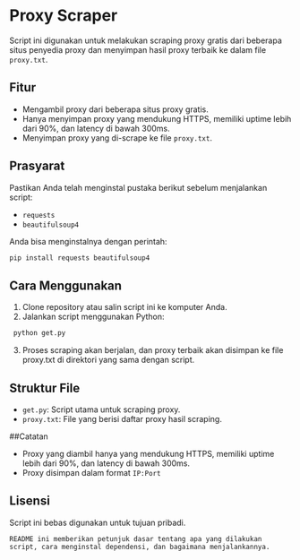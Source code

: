 # Proxy Scraper

Script ini digunakan untuk melakukan scraping proxy gratis dari beberapa situs penyedia proxy dan menyimpan hasil proxy terbaik ke dalam file `proxy.txt`.

## Fitur

- Mengambil proxy dari beberapa situs proxy gratis.
- Hanya menyimpan proxy yang mendukung HTTPS, memiliki uptime lebih dari 90%, dan latency di bawah 300ms.
- Menyimpan proxy yang di-scrape ke file `proxy.txt`.

## Prasyarat

Pastikan Anda telah menginstal pustaka berikut sebelum menjalankan script:
  - `requests`
  - `beautifulsoup4`

Anda bisa menginstalnya dengan perintah:
  ```bash
  pip install requests beautifulsoup4
  ```
## Cara Menggunakan
1. Clone repository atau salin script ini ke komputer Anda.
2. Jalankan script menggunakan Python:
 ``` bash
  python get.py
  ```
3. Proses scraping akan berjalan, dan proxy terbaik akan disimpan ke file proxy.txt di direktori yang sama dengan script.

## Struktur File
  - `get.py`: Script utama untuk scraping proxy.
  - `proxy.txt`: File yang berisi daftar proxy hasil scraping.

##Catatan
- Proxy yang diambil hanya yang mendukung HTTPS, memiliki uptime lebih dari 90%, dan latency di bawah 300ms.
- Proxy disimpan dalam format `IP:Port`

## Lisensi
Script ini bebas digunakan untuk tujuan pribadi.
```
README ini memberikan petunjuk dasar tentang apa yang dilakukan script, cara menginstal dependensi, dan bagaimana menjalankannya.
```


